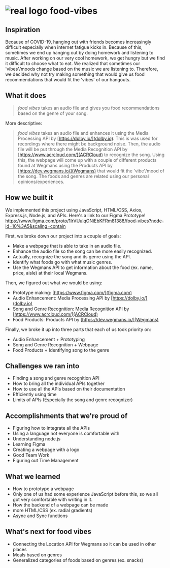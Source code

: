 # ![real logo](https://user-images.githubusercontent.com/38776241/108619441-e703d500-73f2-11eb-8d84-f254dff37e26.png) food-vibes

## Inspiration
Because of COVID-19, hanging out with friends becomes increasingly difficult especially when internet fatigue kicks in. Because of this, sometimes we end up hanging out by doing homework and listening to music. After working on our very cool homework, we get hungry but we find it difficult to choose what to eat. We realized that sometimes our 'vibes'/moods change based on the music we are listening to. Therefore, we decided why not try making something that would give us food recommendations that would fit the 'vibes' of our hangouts.

## What it does
> *food vibes* takes an audio file and gives you food recommendations based on the genre of your song.

More descriptive:
> *food vibes* takes an audio file and enhances it using the Media Processing API by [https://dolby.io/](dolby.io). 
This is was used for recordings where there might be background noise. 
> Then, the audio file will be put through the Media Recognition API by [https://www.acrcloud.com/](ACRCloud) to recognize the song.
> Using this, the webpage will come up with a couple of different products found at Wegmans using the Products API by [https://dev.wegmans.io/](Wegmans) that would fit the 'vibe'/mood of the song.
The foods and genres are related using our personal opinions/experiences.

## How we built it
We implemented this project using JavaScript, HTML/CSS, Axios, Express.js, Node.js, and APIs.
Here's a link to our Figma Prototype! 
https://www.figma.com/proto/1IrVUulqONiEbKFRm81388/food-vibes?node-id=10%3A5&scaling=contain

First, we broke down our project into a couple of goals: 
- Make a webpage that is able to take in an audio file.
- Enhance the audio file so the song can be more easily recognized.
- Actually, recognize the song and its genre using the API.
- Identify what foods go with what music genres. 
- Use the Wegmans API to get information about the food (ex. name, price, aisle) at their local Wegmans.

Then, we figured out what we would be using:
- Prototype making: [https://www.figma.com/](figma.com) 
- Audio Enhancement: Media Processing API by [https://dolby.io/](dolby.io)
- Song and Genre Recognition: Media Recognition API by [https://www.acrcloud.com/](ACRCloud)
- Food Products: Products API by [https://dev.wegmans.io/](Wegmans)

Finally, we broke it up into three parts that each of us took priority on:
- Audio Enhancement + Prototyping
- Song and Genre Recognition + Webpage
- Food Products + Identifying song to the genre

## Challenges we ran into
- Finding a song and genre recognition API
- How to bring all the individual APIs together
- How to use all the APIs based on their documentation
- Efficiently using time
- Limits of APIs (Especially the song and genre recognizer)

## Accomplishments that we're proud of
- Figuring how to integrate all the APIs
- Using a language not everyone is comfortable with
- Understanding node.js 
- Learning Figma
- Creating a webpage with a logo
- Good Team Work
- Figuring out Time Management

## What we learned
- How to prototype a webpage
- Only one of us had some experience JavaScript before this, so we all got very comfortable with writing in it. 
- How the backend of a webpage can be made
- more HTML/CSS (ex. radial gradients)
- Async and Sync functions

## What's next for food vibes 
- Connecting the Location API for Wegmans so it can be used in other places
- Meals based on genres
- Generalized categories of foods based on genres (ex. snacks)
